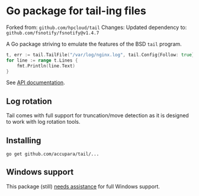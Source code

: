 # Go package for tail-ing files

Forked from: `github.com/hpcloud/tail`
Changes: Updated dependency to: `github.com/fsnotify/fsnotify@v1.4.7`

A Go package striving to emulate the features of the BSD `tail` program. 

```Go
t, err := tail.TailFile("/var/log/nginx.log", tail.Config{Follow: true})
for line := range t.Lines {
    fmt.Println(line.Text)
}
```

See [API documentation](http://godoc.org/github.com/hpcloud/tail).

## Log rotation

Tail comes with full support for truncation/move detection as it is
designed to work with log rotation tools.

## Installing

    go get github.com/accupara/tail/...

## Windows support

This package (still) [needs assistance](https://github.com/accupara/tail/labels/Windows) for full Windows support.
